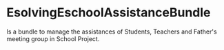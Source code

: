 EsolvingEschoolAssistanceBundle
===============================

Is a bundle to manage the assistances of Students, Teachers and Father's meeting group in School Project.